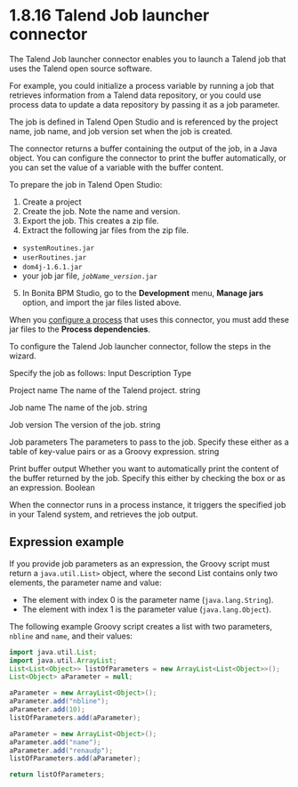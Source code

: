 # 1.8.16 Talend Job launcher connector

The Talend Job launcher connector enables you to launch a Talend job that uses the Talend open source software.

For example, you could initialize a process variable by running a job that retrieves information from a Talend data repository, 
or you could use process data to update a data repository by passing it as a job parameter.

The job is defined in Talend Open Studio and is referenced by the project name, job name, and job version set when the job is created.

The connector returns a buffer containing the output of the job, in a Java object. You can configure the connector to print the buffer automatically, 
or you can set the value of a variable with the buffer content.

To prepare the job in Talend Open Studio:

1. Create a project
2. Create the job. Note the name and version.
3. Export the job. This creates a zip file.
4. Extract the following jar files from the zip file.
  * `systemRoutines.jar`
  * `userRoutines.jar`
  * `dom4j-1.6.1.jar`
  * your job jar file, _`jobName_version`_`.jar`
5. In Bonita BPM Studio, go to the **Development** menu, **Manage jars** option, and import the jar files listed above.

When you [configure a process](configuring-a-process.md) that uses this connector, you must add these jar files to the **Process dependencies**.

To configure the Talend Job launcher connector, follow the steps in the wizard.

Specify the job as follows:
Input
Description
Type

Project name
The name of the Talend project.
string

Job name
The name of the job.
string

Job version
The version of the job.
string

Job parameters
The parameters to pass to the job. Specify these either as a table of key-value pairs or as a Groovy expression.
string

Print buffer output
Whether you want to automatically print the content of the buffer returned by the job. Specify this either by checking the box or as an expression.
Boolean

  
When the connector runs in a process instance, it triggers the specified job in your Talend system, and retrieves the job output.

## Expression example

If you provide job parameters as an expression, the Groovy script must return a `java.util.List>` object, where the second List contains only two elements, the parameter name and value:

* The element with index 0 is the parameter name (`java.lang.String`).
* The element with index 1 is the parameter value (`java.lang.Object`).

The following example Groovy script creates a list with two parameters, `nbline` and `name`, and their values:

```groovy
import java.util.List;
import java.util.ArrayList;
List<List<Object>> listOfParameters = new ArrayList<List<Object>>();
List<Object> aParameter = null;

aParameter = new ArrayList<Object>();
aParameter.add("nbline");
aParameter.add(10);
listOfParameters.add(aParameter);

aParameter = new ArrayList<Object>();
aParameter.add("name");
aParameter.add("renaudp");
listOfParameters.add(aParameter);

return listOfParameters;
```
